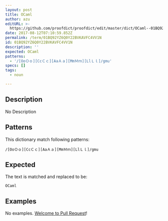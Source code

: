 ```yaml
---
layout: post
title: OCaml
author: azu
editURL: >-
  https://github.com/proofdict/proofdict/edit/master/dict/OCaml--01BQ92YZ6Q0Y22BVKAVFC4VV1N.yml
date: 2017-08-12T07:10:59.852Z
permalink: /term/01BQ92YZ6Q0Y22BVKAVFC4VV1N
id: 01BQ92YZ6Q0Y22BVKAVFC4VV1N
description: ''
expected: OCaml
patterns:
  - '/[OoＯｏ][CcＣｃ][AaＡａ][MmＭｍ][LlＬｌ]/gmu'
specs: []
tags:
  - noun

---
```


## Description

No Description 

## Patterns

This dictionary match following patterns:

    /[OoＯｏ][CcＣｃ][AaＡａ][MmＭｍ][LlＬｌ]/gmu

## Expected

The text is matched and replaced to be:

    OCaml

## Examples

No examples. [Welcome to Pull Request](https://github.com/jser/jser.info/edit/master/dict/OCaml--01BQ92YZ6Q0Y22BVKAVFC4VV1N.yml)!
